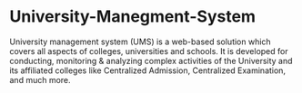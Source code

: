 # University-Manegment-System

University management system (UMS) is a web-based solution which covers all aspects of colleges, universities and schools. It is developed for conducting, monitoring & analyzing complex activities of the University and its affiliated colleges like Centralized Admission, Centralized Examination, and much more.
